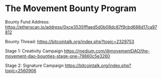 # The Movement Bounty Program

Bounty Fund Address:
https://etherscan.io/address/0xce3535fffaed5d0b08dc87f9cbd688d17ca97812

Bounty Thread:
https://bitcointalk.org/index.php?topic=2329753

Stage 1: Creativity Campaign
https://medium.com/@movementDAO/the-movement-dao-bounties-stage-one-79860c5e3260

Stage 2: Signature Campaign
https://bitcointalk.org/index.php?topic=2560906
